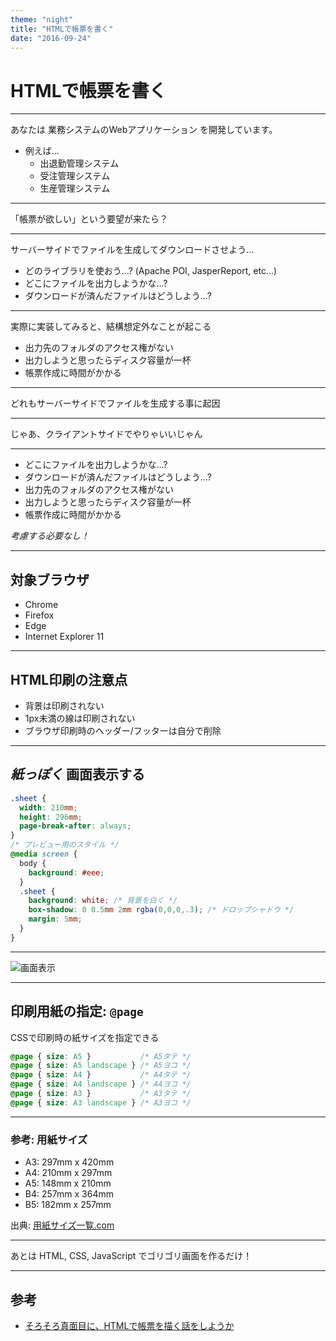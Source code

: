 ```yaml
---
theme: "night"
title: "HTMLで帳票を書く"
date: "2016-09-24" 
---
```


# HTMLで帳票を書く

---

あなたは 業務システムのWebアプリケーション を開発しています。

* 例えば...
  - 出退勤管理システム
  - 受注管理システム
  - 生産管理システム

---

「帳票が欲しい」という要望が来たら？

---

サーバーサイドでファイルを生成してダウンロードさせよう...

* どのライブラリを使おう...? (Apache POI, JasperReport, etc...)
* どこにファイルを出力しようかな...?
* ダウンロードが済んだファイルはどうしよう...?

---

実際に実装してみると、結構想定外なことが起こる

* 出力先のフォルダのアクセス権がない
* 出力しようと思ったらディスク容量が一杯
* 帳票作成に時間がかかる

---

どれもサーバーサイドでファイルを生成する事に起因

---

じゃあ、クライアントサイドでやりゃいいじゃん

---

* どこにファイルを出力しようかな...?
* ダウンロードが済んだファイルはどうしよう...?
* 出力先のフォルダのアクセス権がない
* 出力しようと思ったらディスク容量が一杯
* 帳票作成に時間がかかる

*考慮する必要なし！*

---

## 対象ブラウザ

* Chrome
* Firefox
* Edge
* Internet Explorer 11

---

## HTML印刷の注意点

* 背景は印刷されない
* 1px未満の線は印刷されない
* ブラウザ印刷時のヘッダー/フッターは自分で削除

---

## *紙っぽく* 画面表示する

```css
.sheet {
  width: 210mm;
  height: 296mm;
  page-break-after: always;
}
/* プレビュー用のスタイル */
@media screen {
  body {
    background: #eee;
  }
  .sheet {
    background: white; /* 背景を白く */
    box-shadow: 0 0.5mm 2mm rgba(0,0,0,.3); /* ドロップシャドウ */
    margin: 5mm;
  }
}
```

---

![画面表示](https://qiita-image-store.s3.amazonaws.com/0/1858/3bb64f25-6591-6100-d709-9ae4531cb541.png)

---

## 印刷用紙の指定: `@page`

CSSで印刷時の紙サイズを指定できる

```css
@page { size: A5 }           /* A5タテ */
@page { size: A5 landscape } /* A5ヨコ */
@page { size: A4 }           /* A4タテ */
@page { size: A4 landscape } /* A4ヨコ */
@page { size: A3 }           /* A3タテ */
@page { size: A3 landscape } /* A3ヨコ */
```

---

### 参考: 用紙サイズ

* A3: 297mm x 420mm
* A4: 210mm x 297mm
* A5: 148mm x 210mm
* B4: 257mm x 364mm
* B5: 182mm x 257mm

出典: [用紙サイズ一覧.com](http://www.size-info.com/)

---

あとは HTML, CSS, JavaScript でゴリゴリ画面を作るだけ！

---

## 参考

* [そろそろ真面目に、HTMLで帳票を描く話をしようか](http://qiita.com/cognitom/items/d39d5f19054c8c8fd592)